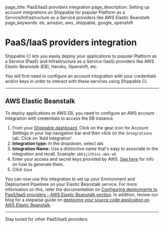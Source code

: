 page_title: PaaS/IaaS providers integration
page_description: Setting up account integrations on Shippable for popular Platform as a Service/Infrastructure as a Service providers like AWS Elastic Beanstalk
page_keywords: eb, amazon, aws, shippable, google, openshift

# PaaS/IaaS providers integration

Shippable CI lets you easily deploy your applications to popular Platform as a Service (PaaS) and Infrastructure as a Service (IaaS) providers like AWS Elastic Beanstalk (EB), Heroku, Openshift, etc.

You will first need to configure an account integration with your credentials and/or keys in order to interact with these services using Shippable CI.

---

<a name="eb-integration"></a>
## AWS Elastic Beanstalk

To deploy applications to AWS EB, you need to configure an AWS account integration with credentials to access the EB instance.

1. From your [Shippable dashboard](https://app.shipable.com), Click on the gear icon for Account Settings in your top navigation bar and then click on the `Integrations` tab. Click on 'Add Integration'
2. **Integration type:** In the dropdown, select `AWS`
3. **Integration Name:** Use a distinctive name that's easy to associate to the integration and recall. Example: `abhijitkini-aws-eb`
4. Enter your access and secret keys provided by AWS. [See here](http://docs.aws.amazon.com/AWSSimpleQueueService/latest/SQSGettingStartedGuide/AWSCredentials.html) for info on how to generate them. 
5. Click `Save`

You can now use this integration to set up your Environment and Deployment Pipelines on your Elastic Beanstalk service. For more information on this, refer the documentation on [Configuring deployments to PaaS/IaaS providers - AWS Elastic Beanstalk section](http://docs.shippable.com/ci_configure/#aws-elastic-beanstalk). In addition, review our blog for a stepwise guide on [deploying your source code application on AWS Elastic Beanstalk](http://blog.shippable.com/how-to-deploy-your-application-to-aws-elastic-beanstalk-using-shippable-part-1).

---

Stay tuned for other PaaS/IaaS providers.
